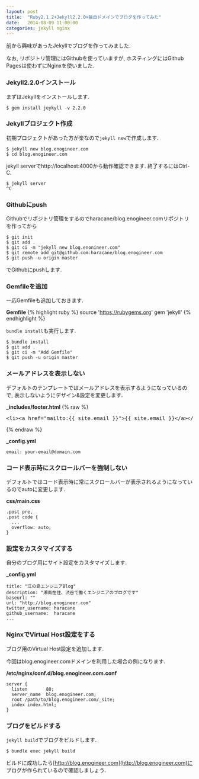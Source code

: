 ```yaml
---
layout: post
title:  "Ruby2.1.2+Jekyll2.2.0+独自ドメインでブログを作ってみた"
date:   2014-08-09 11:00:00
categories: jekyll nginx
---
```


前から興味があったJekyllでブログを作ってみました.

なお, リポジトリ管理にはGithubを使っていますが, ホスティングにはGithub Pagesは使わずにNginxを使いました.

### Jekyll2.2.0インストール

まずはJekyllをインストールします.

    $ gem install jeykyll -v 2.2.0

### Jekyllプロジェクト作成

初期プロジェクトがあった方が楽なので```jekyll new```で作成します.

    $ jekyll new blog.enogineer.com
    $ cd blog.enogineer.com

jekyll serverでhttp://localhost:4000から動作確認できます. 終了するにはCtrl-C.

    $ jekyll server
    ^C

### Githubにpush

Githubでリポジトリ管理をするのでharacane/blog.enogineer.comリポジトリを作ってから

    $ git init
    $ git add .
    $ git ci -m "jekyll new blog.enonineer.com"
    $ git remote add git@github.com:haracane/blog.enogineer.com
    $ git push -u origin master

でGithubにpushします.

### Gemfileを追加

一応Gemfileも追加しておきます.

**Gemfile**
{% highlight ruby %}
source 'https://rubygems.org'
gem 'jekyll'
{% endhighlight %}

```bundle install```も実行します.

    $ bundle install
    $ git add .
    $ git ci -m "Add Gemfile"
    $ git push -u origin master

### メールアドレスを表示しない

デフォルトのテンプレートではメールアドレスを表示するようになっているので, 表示しないようにデザイン&設定を変更します.

**_includes/footer.html**
{% raw %}
<pre>
&lt;li&gt;&lt;a href="mailto:{{ site.email }}"&gt;{{ site.email }}&lt;/a&gt;&lt;/li&gt;
</pre>
{% endraw %}

**_config.yml**

    email: your-email@domain.com

### コード表示時にスクロールバーを強制しない

デフォルトではコード表示時に常にスクロールバーが表示されるようになっているのでautoに変更します.

**css/main.css**

    .post pre,
    .post code {
      ...
      overflow: auto;
    }

### 設定をカスタマイズする

自分のブログ用にサイト設定をカスタマイズします.

**_config.yml**

    title: "江の島エンジニアBlog"
    description: "湘南在住、渋谷で働くエンジニアのブログです"
    baseurl: ""
    url: "http://blog.enogineer.com"
    twitter_username: haracane
    github_username:  haracane
    ...

### NginxでVirtual Host設定をする

ブログ用のVirtual Host設定を追加します.

今回はblog.enogineer.comドメインを利用した場合の例になります.

**/etc/nginx/conf.d/blog.enogineer.com.conf**

    server {
      listen       80;
      server_name  blog.enogineer.com;
      root /path/to/blog.enogineer.com/_site;
      index index.html;
    }

### ブログをビルドする

```jekyll build```でブログをビルドします.

    $ bundle exec jekyll build

ビルドに成功したら[http://blog.enogineer.com](http://blog.enogineer.com)に
ブログが作られているので確認しましょう.
